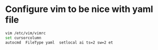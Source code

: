 # Configure vim to be nice with yaml file 
```bash
vim /etc/vim/vimrc
set cursorcolumn
autocmd  FileType yaml  setlocal ai ts=2 sw=2 et
```
